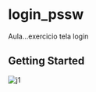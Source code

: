# login_pssw

Aula...exercicio tela login

## Getting Started

![j1](https://user-images.githubusercontent.com/47014385/59639121-a25d6c00-9130-11e9-8b02-ec4dc2311f6b.png)


